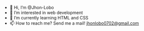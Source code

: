 - 👋 Hi, I’m @Jhon-Lobo
- 👀 I’m interested in web development
- 👾 I’m currently learning HTML and CSS
- 📫 How to reach me? Send me a mail! jhonlobo0702@gmail.com

<!---
Jhon-Lobo/Jhon-Lobo is a ✨ special ✨ repository because its `README.md` (this file) appears on your GitHub profile.
You can click the Preview link to take a look at your changes.
--->
